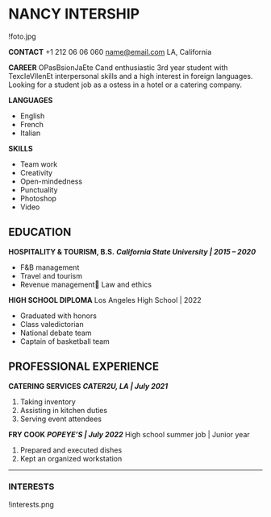 # NANCY INTERSHIP
!foto.jpg

__CONTACT__
+1 212 06 06 060
name@email.com
LA, California

__CAREER__
OPasBsionJaEte Cand enthusiastic 3rd year student with TexcIeVllenEt interpersonal skills and a high interest in foreign languages. Looking for a student job as a  ostess in a hotel or a catering company.

__LANGUAGES__
- English
- French
- Italian

__SKILLS__
- Team work
- Creativity
- Open-mindedness
- Punctuality
- Photoshop
- Video

## EDUCATION

__HOSPITALITY & TOURISM, B.S.__
___California State University | 2015 – 2020___
- F&B management
- Travel and tourism
- Revenue management Law and ethics

__HIGH SCHOOL DIPLOMA__
Los Angeles High School | 2022
- Graduated with honors
- Class valedictorian
- National debate team
- Captain of basketball team

## PROFESSIONAL EXPERIENCE

__CATERING SERVICES__
___CATER2U, LA | July 2021___
1. Taking inventory
2. Assisting in kitchen duties
3. Serving event attendees

__FRY COOK__
___POPEYE’S | July 2022___
High school summer job | Junior year
1. Prepared and executed dishes
2. Kept an organized workstation

________________________________________________________
### INTERESTS
!interests.png
